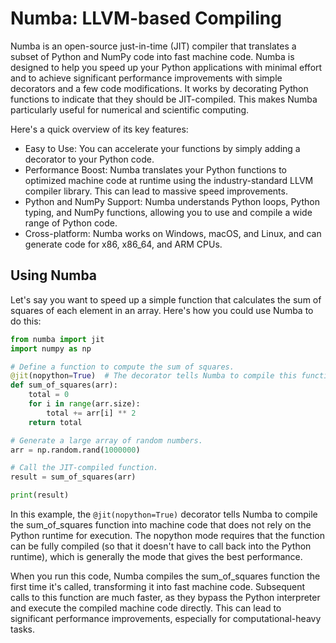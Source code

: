 # Numba: LLVM-based Compiling

Numba is an open-source just-in-time (JIT) compiler that translates a subset of Python and NumPy code into fast machine code. Numba is designed to help you speed up your Python applications with minimal effort and to achieve significant performance improvements with simple decorators and a few code modifications. It works by decorating Python functions to indicate that they should be JIT-compiled. This makes Numba particularly useful for numerical and scientific computing.

Here's a quick overview of its key features:

- Easy to Use: You can accelerate your functions by simply adding a decorator to your Python code.
- Performance Boost: Numba translates your Python functions to optimized machine code at runtime using the industry-standard LLVM compiler library. This can lead to massive speed improvements.
- Python and NumPy Support: Numba understands Python loops, Python typing, and NumPy functions, allowing you to use and compile a wide range of Python code.
- Cross-platform: Numba works on Windows, macOS, and Linux, and can generate code for x86, x86_64, and ARM CPUs.

## Using Numba

Let's say you want to speed up a simple function that calculates the sum of squares of each element in an array. Here's how you could use Numba to do this:

```python
from numba import jit
import numpy as np

# Define a function to compute the sum of squares.
@jit(nopython=True)  # The decorator tells Numba to compile this function using the "nopython" mode for best performance.
def sum_of_squares(arr):
    total = 0
    for i in range(arr.size):
        total += arr[i] ** 2
    return total

# Generate a large array of random numbers.
arr = np.random.rand(1000000)

# Call the JIT-compiled function.
result = sum_of_squares(arr)

print(result)
```

In this example, the `@jit(nopython=True)` decorator tells Numba to compile the sum_of_squares function into machine code that does not rely on the Python runtime for execution. The nopython mode requires that the function can be fully compiled (so that it doesn't have to call back into the Python runtime), which is generally the mode that gives the best performance.

When you run this code, Numba compiles the sum_of_squares function the first time it's called, transforming it into fast machine code. Subsequent calls to this function are much faster, as they bypass the Python interpreter and execute the compiled machine code directly. This can lead to significant performance improvements, especially for computational-heavy tasks.
